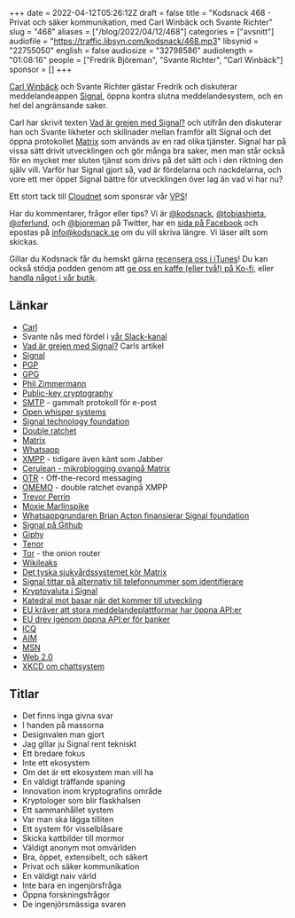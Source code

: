 +++
date = 2022-04-12T05:26:12Z
draft = false
title = "Kodsnack 468 - Privat och säker kommunikation, med Carl Winbäck och Svante Richter"
slug = "468"
aliases = ["/blog/2022/04/12/468"]
categories = ["avsnitt"]
audiofile = "https://traffic.libsyn.com/kodsnack/468.mp3"
libsynid = "22755050"
english = false
audiosize = "32798586"
audiolength = "01:08:16"
people = ["Fredrik Björeman", "Svante Richter", "Carl Winbäck"]
sponsor = []
+++

[Carl Winbäck](https://hsm.tunnel53.net/) och Svante Richter gästar Fredrik och diskuterar meddelandeappen [Signal](https://en.wikipedia.org/wiki/Signal_%28software%29), öppna kontra slutna meddelandesystem, och en hel del angränsande saker.

Carl har skrivit texten [Vad är grejen med Signal?](https://hsm.tunnel53.net/article/grejen-med-signal/) och utifrån den diskuterar han och Svante likheter och skillnader mellan framför allt Signal och det öppna protokollet [Matrix](https://en.wikipedia.org/wiki/Matrix_%28protocol%29) som används av en rad olika tjänster. Signal har på vissa sätt drivit utvecklingen och gör många bra saker, men man står också för en mycket mer sluten tjänst som drivs på det sätt och i den riktning den själv vill. Varför har Signal gjort så, vad är fördelarna och nackdelarna, och vore ett mer öppet Signal bättre för utvecklingen över lag än vad vi har nu?

Ett stort tack till [Cloudnet](https://www.cloudnet.se) som sponsrar vår [VPS](https://en.wikipedia.org/wiki/Virtual_private_server)!

Har du kommentarer, frågor eller tips? Vi är [@kodsnack](https://www.twitter.com/kodsnack), [@tobiashieta](https://www.twitter.com/tobiashieta), [@oferlund](https://www.twitter.com/oferlund), och [@bjoreman](https://www.twitter.com/bjoreman) på Twitter, har en [sida på Facebook](https://www.facebook.com/kodsnack) och epostas på [info@kodsnack.se](mailto:info@kodsnack.se) om du vill skriva längre. Vi läser allt som skickas.

Gillar du Kodsnack får du hemskt gärna [recensera oss i iTunes](https://itunes.apple.com/se/podcast/kodsnack/id561631498?l=en)! Du kan också stödja podden genom att <a href="https://ko-fi.com/kodsnack" rel="payment">ge oss en kaffe (eller två!) på Ko-fi</a>, eller [handla något i vår butik](https://shop.spreadshirt.se/kodsnack/).

## Länkar ##
* [Carl](https://hsm.tunnel53.net/)
* Svante nås med fördel i [vår Slack-kanal](https://join.slack.com/t/podsnack/shared_invite/zt-wh2ussm9-xFOqpvjgF16G2eDhaBy1hw)
* [Vad är grejen med Signal?](https://hsm.tunnel53.net/article/grejen-med-signal/) Carls artikel
* [Signal](https://en.wikipedia.org/wiki/Signal_%28software%29)
* [PGP](https://en.wikipedia.org/wiki/Pretty_Good_Privacy)
* [GPG](https://en.wikipedia.org/wiki/GNU_Privacy_Guard)
* [Phil Zimmermann](https://en.wikipedia.org/wiki/Phil_Zimmermann)
* [Public-key cryptography](https://en.wikipedia.org/wiki/Public-key_cryptography)
* [SMTP](https://en.wikipedia.org/wiki/Simple_Mail_Transfer_Protocol) - gammalt protokoll för e-post
* [Open whisper systems](https://en.wikipedia.org/wiki/Open_Whisper_Systems)
* [Signal technology foundation](https://en.wikipedia.org/wiki/Signal_Foundation)
* [Double ratchet](https://en.wikipedia.org/wiki/Double_Ratchet_Algorithm)
* [Matrix](https://en.wikipedia.org/wiki/Matrix_%28protocol%29)
* [Whatsapp](https://en.wikipedia.org/wiki/WhatsApp)
* [XMPP](https://en.wikipedia.org/wiki/XMPP) - tidigare även känt som Jabber
* [Cerulean - mikroblogging ovanpå Matrix](https://matrix.org/blog/2020/12/18/introducing-cerulean)
* [OTR](https://en.wikipedia.org/wiki/Off-the-Record_Messaging) - Off-the-record messaging
* [OMEMO](https://en.wikipedia.org/wiki/OMEMO) - double ratchet ovanpå XMPP
* [Trevor Perrin](https://www.youtube.com/watch?v=x3mYKkjMFUs)
* [Moxie Marlinspike](https://en.wikipedia.org/wiki/Moxie_Marlinspike)
* [Whatsappgrundaren Brian Acton finansierar Signal foundation](https://en.wikipedia.org/wiki/Brian_Acton#WhatsApp)
* [Signal på Github](https://github.com/signalapp)
* [Giphy](https://en.wikipedia.org/wiki/Giphy)
* [Tenor](https://en.wikipedia.org/wiki/Tenor_%28website%29)
* [Tor](https://en.wikipedia.org/wiki/Tor_%28network%29) - the onion router
* [Wikileaks](https://en.wikipedia.org/wiki/WikiLeaks)
* [Det tyska sjukvårdssystemet kör Matrix](https://matrix.org/blog/2021/07/21/germanys-national-healthcare-system-adopts-matrix)
* [Signal tittar på alternativ till telefonnummer som identifierare](https://support.signal.org/hc/en-us/articles/360007059792-Signal-PINs)
* [Kryptovaluta i Signal](https://support.signal.org/hc/en-us/articles/360057625692-In-app-Payments)
* [Katedral mot basar när det kommer till utveckling](https://en.wikipedia.org/wiki/The_Cathedral_and_the_Bazaar)
* [EU kräver att stora meddelandeplattformar har öppna API:er](https://www.indiatoday.in/technology/news/story/new-european-law-would-let-whatsapp-users-chat-with-signal-users-1929491-2022-03-25)
* [EU drev igenom öppna API:er för banker](https://www.bloomberg.com/professional/blog/europes-new-api-rules-lay-groundwork-for-regulating-open-banking/)
* [ICQ](https://en.wikipedia.org/wiki/ICQ)
* [AIM](https://en.wikipedia.org/wiki/AIM_%28software%29)
* [MSN](https://en.wikipedia.org/wiki/MSN_Chat)
* [Web 2.0](https://en.wikipedia.org/wiki/Web_2.0)
* [XKCD om chattsystem](https://xkcd.com/1810/)

## Titlar ##
* Det finns inga givna svar
* I handen på massorna
* Designvalen man gjort
* Jag gillar ju Signal rent tekniskt
* Ett bredare fokus
* Inte ett ekosystem
* Om det är ett ekosystem man vill ha
* En väldigt träffande spaning
* Innovation inom kryptografins område
* Kryptologer som blir flaskhalsen
* Ett sammanhållet system
* Var man ska lägga tilliten
* Ett system för visselblåsare
* Skicka kattbilder till mormor
* Väldigt anonym mot omvärlden
* Bra, öppet, extensibelt, och säkert
* Privat och säker kommunikation
* En väldigt naiv värld
* Inte bara en ingenjörsfråga
* Öppna forskningsfrågor
* De ingenjörsmässiga svaren